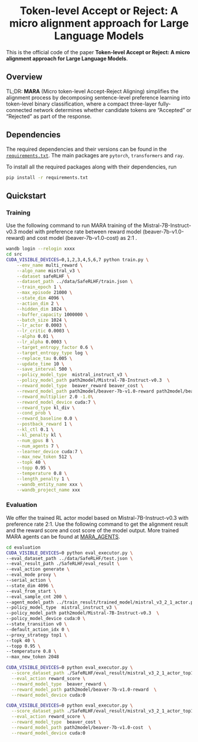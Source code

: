<h1 align="center">
    Token-level Accept or Reject: A micro alignment approach for Large Language Models
</h1>

This is the official code of the paper **Token-level Accept or Reject: A micro alignment approach for Large Language Models**.
## Overview
TL;DR: **MARA** 
(Micro token-level Accept-Reject Aligning)  simplifies the alignment process by decomposing sentence-level preference learning into token-level binary classification, where a compact three-layer fully-connected network  determines whether candidate tokens are “Accepted” or “Rejected” as part of the response.

## Dependencies
The required dependencies and their versions can be found in the [`requirements.txt`](requirements.txt). The main packages are `pytorch`, `transformers` and `ray`.

To install all the required packages along with their dependencies, run
```sh
pip install -r requirements.txt
```

## Quickstart

### Training

Use the following command to run MARA training of the Mistral-7B-Instruct-v0.3 model with preference rate between reward model (beaver-7b-v1.0-reward) and cost model (beaver-7b-v1.0-cost) as 2:1 .

```bash
wandb login --relogin xxxx
cd src
CUDA_VISIBLE_DEVICES=0,1,2,3,4,5,6,7 python train.py \
    --env_name multi_reward \
    --algo_name mistral_v3 \
    --dataset safeRLHF \
    --dataset_path ../data/SafeRLHF/train.json \
    --train_epoch 1 \
    --max_episode 21000 \
    --state_dim 4096 \
    --action_dim 2 \
    --hidden_dim 1024 \
    --buffer_capacity 1000000 \
    --batch_size 1024 \
    --lr_actor 0.0003 \
    --lr_critic 0.0003 \
    --alpha 0.01 \
    --lr_alpha 0.0003 \
    --target_entropy_factor 0.6 \
    --target_entropy_type log \
    --replace_tau 0.005 \
    --update_time 10 \
    --save_interval 500 \
    --policy_model_type  mistral_instruct_v3 \
    --policy_model_path path2model/Mistral-7B-Instruct-v0.3  \
    --reward_model_type  beaver_reward beaver_cost \
    --reward_model_path path2model/beaver-7b-v1.0-reward path2model/beaver-7b-v1.0-cost  \
    --reward_multiplier 2.0 -1.0\
    --reward_model_device cuda:7 \
    --reward_type kl_div \
    --cond_prob \
    --reward_baseline 0.0 \
    --postback_reward 1 \
    --kl_ctl 0.1 \
    --kl_penalty kl \
    --num_gpus 8 \
    --num_agents 7 \
    --learner_device cuda:7 \
    --max_new_token 512 \
    --topk 40 \
    --topp 0.95 \
    --temperature 0.8 \
    --length_penalty 1 \
    --wandb_entity_name xxx \
    --wandb_project_name xxx

```

### Evaluation

We offer the trained RL actor model based on Mistral-7B-Instruct-v0.3 with preference rate 2:1. Use the following command to get the alignment result and the reward score and cost score of the model output. More trained MARA agents can be found at [MARA_AGENTS](https://huggingface.co/GretaYY/MARA_AGENTS).

```bash
cd evaluation
CUDA_VISIBLE_DEVICES=0 python eval_executor.py \
--eval_dataset_path ../data/SafeRLHF/test.json \
--eval_result_path ./SafeRLHF/eval_result \
--eval_action generate \
--eval_mode proxy \
--serial_action \
--state_dim 4096 \
--eval_from_start \
--eval_sample_cnt 200 \
--agent_model_path ../train_result/trained_model/mistral_v3_2_1_actor.pth \
--policy_model_type  mistral_instruct_v3 \
--policy_model_path path2model/Mistral-7B-Instruct-v0.3  \
--policy_model_device cuda:0 \
--state_transition v0 \
--default_action_idx 0 \
--proxy_strategy top1 \
--topk 40 \
--topp 0.95 \
--temperature 0.8 \
--max_new_token 2048

CUDA_VISIBLE_DEVICES=0 python eval_executor.py \
  --score_dataset_path ./SafeRLHF/eval_result/mistral_v3_2_1_actor_top1_topk40_topp0.95_temperature0.8_output.json \
  --eval_action reward_score \
  --reward_model_type  beaver_reward \
  --reward_model_path path2model/beaver-7b-v1.0-reward  \
  --reward_model_device cuda:0

CUDA_VISIBLE_DEVICES=0 python eval_executor.py \
  --score_dataset_path ./SafeRLHF/eval_result/mistral_v3_2_1_actor_top1_topk40_topp0.95_temperature0.8_output.json \
  --eval_action reward_score \
  --reward_model_type  beaver_cost \
  --reward_model_path path2model/beaver-7b-v1.0-cost  \
  --reward_model_device cuda:0

```
